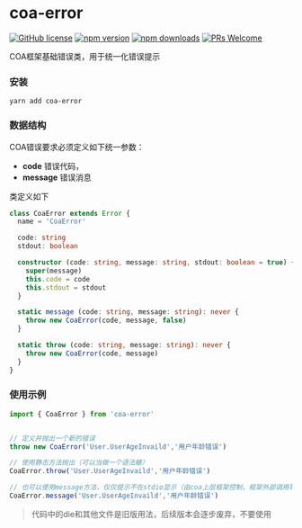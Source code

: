 # coa-error

[![GitHub license](https://img.shields.io/badge/license-MIT-green.svg?style=flat-square)](LICENSE)
[![npm version](https://img.shields.io/npm/v/coa-error.svg?style=flat-square)](https://www.npmjs.org/package/coa-error)
[![npm downloads](https://img.shields.io/npm/dm/coa-error.svg?style=flat-square)](http://npm-stat.com/charts.html?package=coa-error)
[![PRs Welcome](https://img.shields.io/badge/PRs-welcome-brightgreen.svg?style=flat-square)](https://github.com/coajs/coa-error/pulls)

COA框架基础错误类，用于统一化错误提示

### 安装
```shell
yarn add coa-error
```

### 数据结构

COA错误要求必须定义如下统一参数：
- **code** 错误代码，
- **message** 错误消息

类定义如下

```typescript
class CoaError extends Error {
  name = 'CoaError'

  code: string
  stdout: boolean

  constructor (code: string, message: string, stdout: boolean = true) {
    super(message)
    this.code = code
    this.stdout = stdout
  }

  static message (code: string, message: string): never {
    throw new CoaError(code, message, false)
  }

  static throw (code: string, message: string): never {
    throw new CoaError(code, message)
  }
}
```

### 使用示例

```typescript
import { CoaError } from 'coa-error'


// 定义并抛出一个新的错误
throw new CoaError('User.UserAgeInvaild','用户年龄错误')

// 使用静态方法抛出（可以当做一个语法糖）
CoaError.throw('User.UserAgeInvaild','用户年龄错误')

// 也可以使用message方法，仅仅提示不在stdio显示（由coa上层框架控制，框架外部调用等同于throw）
CoaError.message('User.UserAgeInvaild','用户年龄错误')

```
> 代码中的die和其他文件是旧版用法，后续版本会逐步废弃，不要使用

